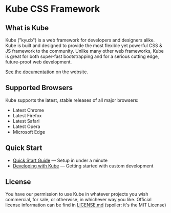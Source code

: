 # Kube CSS Framework

## What is Kube

Kube ("kyu:b") is a web framework for developers and designers alike. 
Kube is built and designed to provide the most flexible yet powerful CSS & JS framework to the community. 
Unlike many other web frameworks, Kube is great for both super-fast bootstrapping and for a serious cutting edge, future-proof web development.

[See the documentation](https://imperavi.com/kube/docs/) on the website.

## Supported Browsers 

Kube supports the latest, stable releases of all major browsers:

- Latest Chrome
- Latest Firefox
- Latest Safari
- Latest Opera
- Microsoft Edge

## Quick Start
- [Quick Start Guide](https://imperavi.com/kube/docs/get-started/quick-start/) — Setup in under a minute
- [Developing with Kube](https://imperavi.com/kube/docs/get-started/quick-start/#s-sass-development-with-kube) — Getting started with custom development

## License
You have our permission to use Kube in whatever projects you wish commercial, for sale, or otherwise, in whichever way you like. Official license information can be find in [LICENSE.md](LICENSE.md) (spoiler: it's the MIT License)
